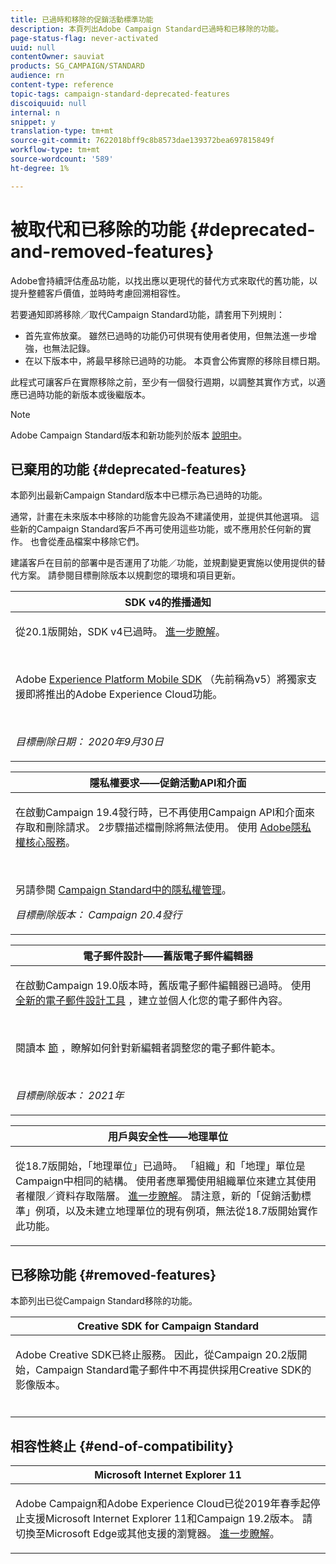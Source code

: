 ```yaml
---
title: 已過時和移除的促銷活動標準功能
description: 本頁列出Adobe Campaign Standard已過時和已移除的功能。
page-status-flag: never-activated
uuid: null
contentOwner: sauviat
products: SG_CAMPAIGN/STANDARD
audience: rn
content-type: reference
topic-tags: campaign-standard-deprecated-features
discoiquuid: null
internal: n
snippet: y
translation-type: tm+mt
source-git-commit: 7622018bff9c8b8573dae139372bea697815849f
workflow-type: tm+mt
source-wordcount: '589'
ht-degree: 1%

---
```



# 被取代和已移除的功能 {#deprecated-and-removed-features}

Adobe會持續評估產品功能，以找出應以更現代的替代方式來取代的舊功能，以提升整體客戶價值，並時時考慮回溯相容性。

若要通知即將移除／取代Campaign Standard功能，請套用下列規則：

* 首先宣佈放棄。 雖然已過時的功能仍可供現有使用者使用，但無法進一步增強，也無法記錄。
* 在以下版本中，將最早移除已過時的功能。 本頁會公佈實際的移除目標日期。

此程式可讓客戶在實際移除之前，至少有一個發行週期，以調整其實作方式，以適應已過時功能的新版本或後繼版本。

>[!NOTE]
>Adobe Campaign Standard版本和新功能列於版本 [說明中](../../rn/using/release-notes.md)。


## 已棄用的功能 {#deprecated-features}

本節列出最新Campaign Standard版本中已標示為已過時的功能。

通常，計畫在未來版本中移除的功能會先設為不建議使用，並提供其他選項。 這些新的Campaign Standard客戶不再可使用這些功能，或不應用於任何新的實作。 也會從產品檔案中移除它們。

建議客戶在目前的部署中是否運用了功能／功能，並規劃變更實施以使用提供的替代方案。 請參閱目標刪除版本以規劃您的環境和項目更新。

<table> 
 <thead> 
  <tr> 
   <th> <strong>SDK v4的推播通知</strong><br /> </th> 
  </tr> 
 </thead> 
 <tbody> 
  <tr> 
   <td> <p> 從20.1版開始，SDK v4已過時。 <a href="https://aep-sdks.gitbook.io/docs/version-4-sdk-end-of-support-faq">進一步瞭解</a>。</p><br/>
   <p>Adobe <a href="https://aep-sdks.gitbook.io/docs/">Experience Platform Mobile SDK</a> （先前稱為v5）將獨家支援即將推出的Adobe Experience Cloud功能。</p></br>
     <p>
     <em>目標刪除日期： 2020年9月30日</em></p>
     </td> 
  </tr> 
 </tbody> 
</table>
<table> 
 <thead> 
  <tr> 
   <th> <strong>隱私權要求——促銷活動API和介面</strong><br /> </th> 
  </tr> 
 </thead> 
 <tbody> 
  <tr> 
   <td> <p>在啟動Campaign 19.4發行時，已不再使用Campaign API和介面來存取和刪除請求。 2步驟描述檔刪除將無法使用。 使用 <a href="https://www.adobe.io/apis/experiencecloud/gdpr.html">Adobe隱私權核心服務</a>。</p></br>
   <p>另請參閱 <a href="https://helpx.adobe.com/campaign/kb/acs-privacy.html">Campaign Standard中的隱私權管理</a>。</p>
  <p> 
  <em>目標刪除版本： Campaign 20.4發行</em></p>
   </td> 
  </tr> 
 </tbody> 
</table>

<table> 
 <thead> 
  <tr> 
   <th> <strong>電子郵件設計——舊版電子郵件編輯器</strong><br /> </th> 
  </tr> 
 </thead> 
 <tbody> 
  <tr> 
   <td> <p>在啟動Campaign 19.0版本時，舊版電子郵件編輯器已過時。 使用 <a href="https://docs.adobe.com/content/help/en/campaign-standard/using/designing-content/designing-content-in-adobe-campaign.html">全新的電子郵件設計工具</a> ，建立並個人化您的電子郵件內容。 </p></br>
   <p>閱讀本 <a href="https://docs.adobe.com/content/help/en/campaign-standard/using/designing-content/building-email-content/using-existing-content.html">節</a> ，瞭解如何針對新編輯者調整您的電子郵件範本。</p></br>
  <p> 
  <em>目標刪除版本： 2021年</em></p>
   </td> 
  </tr> 
 </tbody> 
</table>

<table> 
 <thead> 
  <tr> 
   <th> <strong>用戶與安全性——地理單位</strong><br /> </th> 
  </tr> 
 </thead> 
 <tbody> 
  <tr> 
   <td> <p>從18.7版開始，「地理單位」已過時。 「組織」和「地理」單位是Campaign中相同的結構。 使用者應單獨使用組織單位來建立其使用者權限／資料存取階層。 <a href="https://helpx.adobe.com/campaign/standard/administration/using/organizational-units.html">進一步瞭解</a>。 請注意，新的「促銷活動標準」例項，以及未建立地理單位的現有例項，無法從18.7版開始實作此功能。</p>
   </td> 
  </tr> 
 </tbody> 
</table>

## 已移除功能 {#removed-features}

本節列出已從Campaign Standard移除的功能。

<table> 
 <thead> 
  <tr> 
   <th> <strong>Creative SDK for Campaign Standard</strong><br /> </th> 
  </tr> 
 </thead> 
 <tbody> 
  <tr> 
   <td> <p>Adobe Creative SDK已終止服務。 因此，從Campaign 20.2版開始，Campaign Standard電子郵件中不再提供採用Creative SDK的影像版本。</p></br>
   </td> 
  </tr> 
 </tbody> 
</table>

## 相容性終止 {#end-of-compatibility}

<table> 
 <thead> 
  <tr> 
   <th> <strong>Microsoft Internet Explorer 11</strong><br /> </th> 
  </tr> 
 </thead> 
 <tbody> 
  <tr> 
   <td> <p>Adobe Campaign和Adobe Experience Cloud已從2019年春季起停止支援Microsoft Internet Explorer 11和Campaign 19.2版本。 請切換至Microsoft Edge或其他支援的瀏覽器。 <a href="https://docs.adobe.com/content/help/en/campaign-standard/using/administrating/about-configuration-guidelines.html#compatible-browsers">進一步瞭解</a>。</p>
   </td> 
  </tr> 
 </tbody> 
</table>
